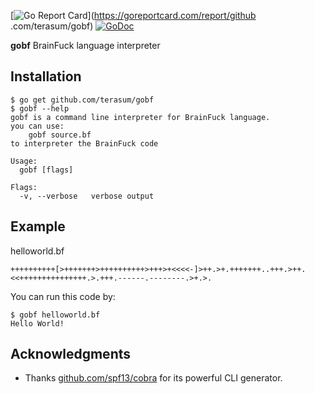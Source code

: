 [![Go Report Card](https://goreportcard.com/badge/github.com/terasum/gobf)](https://goreportcard.com/report/github
.com/terasum/gobf)
[![GoDoc](https://img.shields.io/badge/godoc-reference-blue.svg)](https://godoc.org/github.com/terasum/gobf)

**gobf** BrainFuck language interpreter 

## Installation

```text
$ go get github.com/terasum/gobf
$ gobf --help
gobf is a command line interpreter for BrainFuck language.
you can use:
    gobf source.bf
to interpreter the BrainFuck code

Usage:
  gobf [flags]

Flags:
  -v, --verbose   verbose output

```

## Example

helloworld.bf
```
++++++++++[>+++++++>++++++++++>+++>+<<<<-]>++.>+.+++++++..+++.>++.<<+++++++++++++++.>.+++.------.--------.>+.>.
```

You can run this code by:
```shell
$ gobf helloworld.bf
Hello World!
```

## Acknowledgments
* Thanks [github.com/spf13/cobra](https://github.com/spf13/cobra) for its powerful CLI generator.
